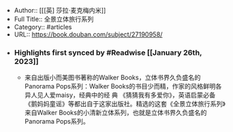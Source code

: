 - Author:: [[[英] 莎拉·麦克梅内米]]
- Full Title:: 全景立体旅行系列
- Category:: #articles
- URL:: https://book.douban.com/subject/27190958/
- ### Highlights first synced by #Readwise [[January 26th, 2023]]
    - 来自出版小而美图书著称的Walker Books，立体书界久负盛名的Panorama Pops系列：Walker Books的书目少而精，作家的风格鲜明各异人见人爱maisy，经典中的经 典 《猜猜我有多爱你》，英语启蒙必备《鹅妈妈童谣》等都出自于这家出版社。精选的这套《全景立体旅行系列》来自Walker Books的小清新立体系列，也就是立体书界久负盛名的Panorama Pops系列。
